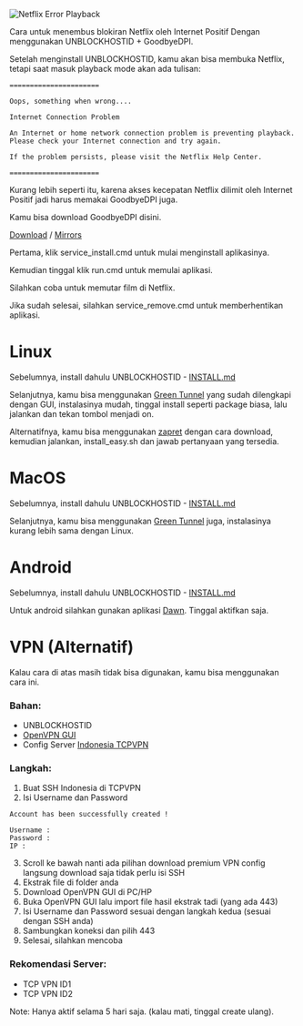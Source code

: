 ![Netflix Error Playback](https://www.ghacks.net/wp-content/uploads/2016/02/netflix-error-unblocker.jpg)

Cara untuk menembus blokiran Netflix oleh Internet Positif Dengan menggunakan UNBLOCKHOSTID + GoodbyeDPI.

Setelah menginstall UNBLOCKHOSTID, kamu akan bisa membuka Netflix, tetapi saat masuk playback mode akan ada tulisan:

    ======================

    Oops, something when wrong....

    Internet Connection Problem

    An Internet or home network connection problem is preventing playback. Please check your Internet connection and try again.

    If the problem persists, please visit the Netflix Help Center.

    ======================

Kurang lebih seperti itu, karena akses kecepatan Netflix dilimit oleh Internet Positif jadi harus memakai GoodbyeDPI juga.

Kamu bisa download GoodbyeDPI disini.

[Download](http://adena.me/goodbyedpi-0.1.5.zip) / [Mirrors](https://pastebin.com/raw/YCjrgF2G)

Pertama, klik service_install.cmd untuk mulai menginstall aplikasinya.

Kemudian tinggal klik run.cmd untuk memulai aplikasi.

Silahkan coba untuk memutar film di Netflix.

Jika sudah selesai, silahkan service_remove.cmd untuk memberhentikan aplikasi.

# Linux

Sebelumnya, install dahulu UNBLOCKHOSTID - [INSTALL.md](https://github.com/gvoze32/unblockhostid/blob/master/INSTALL.md#linux--bsd--macos)

Selanjutnya, kamu bisa menggunakan [Green Tunnel](https://github.com/SadeghHayeri/GreenTunnel) yang sudah dilengkapi dengan GUI, instalasinya mudah, tinggal install seperti package biasa, lalu jalankan dan tekan tombol menjadi on.

Alternatifnya, kamu bisa menggunakan [zapret](https://github.com/bol-van/zapret) dengan cara download, kemudian jalankan, install_easy.sh dan jawab pertanyaan yang tersedia.

# MacOS

Sebelumnya, install dahulu UNBLOCKHOSTID - [INSTALL.md](https://github.com/gvoze32/unblockhostid/blob/master/INSTALL.md#linux--bsd--macos)

Selanjutnya, kamu bisa menggunakan [Green Tunnel](https://github.com/SadeghHayeri/GreenTunnel) juga, instalasinya kurang lebih sama dengan Linux.

# Android

Sebelumnya, install dahulu UNBLOCKHOSTID - [INSTALL.md](https://github.com/gvoze32/unblockhostid/blob/master/INSTALL.md#android)

Untuk android silahkan gunakan aplikasi [Dawn](https://play.google.com/store/apps/details?id=com.wktkf.dawn). Tinggal aktifkan saja.

# VPN (Alternatif)

Kalau cara di atas masih tidak bisa digunakan, kamu bisa menggunakan cara ini.

### Bahan:
- UNBLOCKHOSTID
- [OpenVPN GUI](https://openvpn.net/community-downloads)
- Config Server [Indonesia TCPVPN](https://www.tcpvpn.com/vpn-server-indonesia)

### Langkah:
1. Buat SSH Indonesia di TCPVPN
2. Isi Username dan Password

```
Account has been successfully created !

Username :
Password :
IP :
```

3. Scroll ke bawah nanti ada pilihan download premium VPN config langsung download saja tidak perlu isi SSH
4. Ekstrak file di folder anda
5. Download OpenVPN GUI di PC/HP
6. Buka OpenVPN GUI lalu import file hasil ekstrak tadi (yang ada 443)
7. Isi Username dan Password sesuai dengan langkah kedua (sesuai dengan SSH anda)
8. Sambungkan koneksi dan pilih 443
9. Selesai, silahkan mencoba 

### Rekomendasi Server:
- TCP VPN ID1
- TCP VPN ID2

Note: Hanya aktif selama 5 hari saja. (kalau mati, tinggal create ulang).
